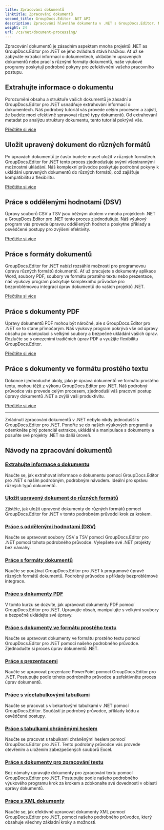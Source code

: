 ```yaml
---
title: Zpracování dokumentů
linktitle: Zpracování dokumentů
second_title: GroupDocs.Editor .NET API
description: Zpracování hlavního dokumentu v .NET s GroupDocs.Editor. Naučte se bez námahy extrahovat informace, ukládat do různých formátů a pracovat s různými typy dokumentů.
weight: 24
url: /cs/net/document-processing/
---
```


Zpracování dokumentů je zásadním aspektem mnoha projektů .NET as GroupDocs.Editor pro .NET se jeho zvládnutí stává hračkou. Ať už se zabýváte extrakcí informací o dokumentech, ukládáním upravených dokumentů nebo prací s různými formáty dokumentů, naše výukové programy poskytují podrobné pokyny pro zefektivnění vašeho pracovního postupu.

## Extrahujte informace o dokumentu

Porozumění obsahu a struktuře vašich dokumentů je zásadní a GroupDocs.Editor pro .NET usnadňuje extrahování informací o dokumentech. Náš podrobný tutoriál vás provede celým procesem a zajistí, že budete moci efektivně spravovat různé typy dokumentů. Od extrahování metadat po analýzu struktury dokumentu, tento tutoriál pokrývá vše.

[Přečtěte si více](./extract-document-info/)

## Uložit upravený dokument do různých formátů

Po úpravách dokumentů je často budete muset uložit v různých formátech. GroupDocs.Editor for .NET tento proces zjednodušuje svými všestrannými možnostmi ukládání. Náš komplexní průvodce poskytuje podrobné pokyny k ukládání upravených dokumentů do různých formátů, což zajišťuje kompatibilitu a flexibilitu.

[Přečtěte si více](./save-edited-document-various-formats/)

## Práce s oddělenými hodnotami (DSV)

Úpravy souborů CSV a TSV jsou běžným úkolem v mnoha projektech .NET a GroupDocs.Editor pro .NET tento proces zjednodušuje. Náš výukový program vás provede úpravou oddělených hodnot a poskytne příklady a osvědčené postupy pro zvýšení efektivity.

[Přečtěte si více](./work-dsv/)

## Práce s formáty dokumentů

GroupDocs.Editor for .NET nabízí rozsáhlé možnosti pro programovou úpravu různých formátů dokumentů. Ať už pracujete s dokumenty aplikace Word, soubory PDF, soubory ve formátu prostého textu nebo prezentace, náš výukový program poskytuje komplexního průvodce pro bezproblémovou integraci úprav dokumentů do vašich projektů .NET.

[Přečtěte si více](./work-document-formats/)

## Práce s dokumenty PDF

Úpravy dokumentů PDF mohou být náročné, ale s GroupDocs.Editor pro .NET se to stane přímočarým. Náš výukový program pokrývá vše od úpravy obsahu po manipulaci s velkými soubory a bezpečné ukládání vašich úprav. Rozlučte se s omezeními tradičních úprav PDF a využijte flexibilitu GroupDocs.Editor.

[Přečtěte si více](./work-pdf-documents/)

## Práce s dokumenty ve formátu prostého textu

Dokonce i jednoduché úkoly, jako je úprava dokumentů ve formátu prostého textu, mohou těžit z výkonu GroupDocs.Editor pro .NET. Náš podrobný průvodce vás provede celým procesem, zjednoduší váš pracovní postup úpravy dokumentů .NET a zvýší vaši produktivitu.

[Přečtěte si více](./work-plain-text-documents/)

---

Zvládnutí zpracování dokumentů v .NET nebylo nikdy jednodušší s GroupDocs.Editor pro .NET. Ponořte se do našich výukových programů a odemkněte plný potenciál extrakce, ukládání a manipulace s dokumenty a posuňte své projekty .NET na další úroveň.
## Návody na zpracování dokumentů
### [Extrahujte informace o dokumentu](./extract-document-info/)
Naučte se, jak extrahovat informace o dokumentu pomocí GroupDocs.Editor pro .NET s naším podrobným, podrobným návodem. Ideální pro správu různých typů dokumentů.
### [Uložit upravený dokument do různých formátů](./save-edited-document-various-formats/)
Zjistěte, jak uložit upravené dokumenty do různých formátů pomocí GroupDocs.Editor for .NET v tomto podrobném průvodci krok za krokem.
### [Práce s oddělenými hodnotami (DSV)](./work-dsv/)
Naučte se upravovat soubory CSV a TSV pomocí GroupDocs.Editor pro .NET pomocí tohoto podrobného průvodce. Vylepšete své .NET projekty bez námahy.
### [Práce s formáty dokumentů](./work-document-formats/)
Naučte se používat GroupDocs.Editor pro .NET k programové úpravě různých formátů dokumentů. Podrobný průvodce s příklady bezproblémové integrace.
### [Práce s dokumenty PDF](./work-pdf-documents/)
V tomto kurzu se dozvíte, jak upravovat dokumenty PDF pomocí GroupDocs.Editor pro .NET. Upravujte obsah, manipulujte s velkými soubory a bezpečně ukládejte své úpravy.
### [Práce s dokumenty ve formátu prostého textu](./work-plain-text-documents/)
Naučte se upravovat dokumenty ve formátu prostého textu pomocí GroupDocs.Editor pro .NET pomocí našeho podrobného průvodce. Zjednodušte si proces úprav dokumentů .NET.
### [Práce s prezentacemi](./work-presentations/)
Naučte se upravovat prezentace PowerPoint pomocí GroupDocs.Editor pro .NET. Postupujte podle tohoto podrobného průvodce a zefektivněte proces úprav dokumentů.
### [Práce s vícetabulkovými tabulkami](./work-multi-tab-spreadsheets/)
Naučte se pracovat s vícekartovými tabulkami v .NET pomocí GroupDocs.Editor. Součástí je podrobný průvodce, příklady kódu a osvědčené postupy.
### [Práce s tabulkami chráněnými heslem](./work-password-protected-spreadsheets/)
Naučte se pracovat s tabulkami chráněnými heslem pomocí GroupDocs.Editor pro .NET. Tento podrobný průvodce vás provede otevřením a uložením zabezpečených souborů Excel.
### [Práce s dokumenty pro zpracování textu](./work-word-processing-documents/)
Bez námahy upravujte dokumenty pro zpracování textu pomocí GroupDocs.Editor pro .NET. Postupujte podle našeho podrobného výukového programu krok za krokem a zdokonalte své dovednosti v oblasti správy dokumentů.
### [Práce s XML dokumenty](./work-xml-documents/)
Naučte se, jak efektivně upravovat dokumenty XML pomocí GroupDocs.Editor pro .NET, pomocí našeho podrobného průvodce, který obsahuje všechny základní kroky a možnosti.